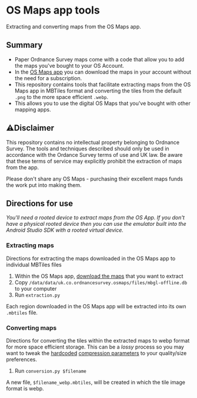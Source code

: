 # OS Maps app tools
Extracting and converting maps from the OS Maps app.

## Summary
* Paper Ordnance Survey maps come with a code that allow you to add the maps you've bought to your OS Account.
* In the [OS Maps app](https://shop.ordnancesurvey.co.uk/apps/os-maps-subscriptions/#app) you can download the maps in your account without the need for a subscription.
* This repository contains tools that facilitate extracting maps from the OS Maps app in MBTiles format and converting the tiles from the default `.png` to the more space efficient `.webp`.
* This allows you to use the digital OS Maps that you've bought with other mapping apps.

## :warning:Disclaimer
This repository contains no intellectual property belonging to Ordnance Survey. The tools and techniques described should only be used in accordance with the Ordance Survey terms of use and UK law. Be aware that these terms of service may explicitly prohibit the extraction of maps from the app. 

Please don't share any OS Maps - purchasing their excellent maps funds the work put into making them.

## Directions for use
_You'll need a rooted device to extract maps from the OS App. If you don't have a physical rooted device then you can use the emulator built into the Android Studio SDK with a rooted virtual device._

### Extracting maps
Directions for extracting the maps downloaded in the OS Maps app to individual MBTiles files

1. Within the OS Maps app, [download the maps](https://osmaps.com/os-maps-help?categoryId=631349&article=637593#article-id-637593) that you want to extract
1. Copy `/data/data/uk.co.ordnancesurvey.osmaps/files/mbgl-offline.db` to your computer
1. Run `extraction.py`

Each region downloaded in the OS Maps app will be extracted into its own `.mbtiles` file.

### Converting maps
Directions for converting the tiles within the extracted maps to webp format for more space efficient storage. This can be a _lossy_ process so you may want to tweak the [hardcoded](https://github.com/aricooperdavis/OS-Maps-app-tools/blob/main/conversion.py#L42) [compression parameters](https://pillow.readthedocs.io/en/stable/handbook/image-file-formats.html#webp) to your quality/size preferences.

1. Run `conversion.py $filename`

A new file, `$filename_webp.mbtiles`, will be created in which the tile image format is webp.
